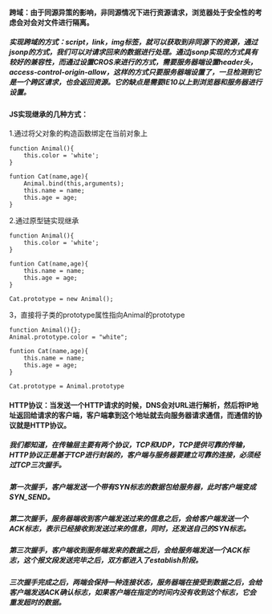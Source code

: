 #### 跨域：由于同源异策的影响，非同源情况下进行资源请求，浏览器处于安全性的考虑会对会对文件进行隔离。
##### 实现跨域的方式：script，link，img标签，就可以获取到非同源下的资源，通过jsonp的方式，我们可以对请求回来的数据进行处理。通过jsonp实现的方式具有较好的兼容性，而通过设置CROS来进行的方式，需要服务器端设置header头，access-control-origin-allow，这样的方式只要服务器端设置了，一旦检测到它是一个跨区请求，也会返回资源。它的缺点是需要IE10以上到浏览器和服务器进行设置。

#### JS实现继承的几种方式：
1.通过将父对象的构造函数绑定在当前对象上
```
function Animal(){
	this.color = 'white';
} 

funtion Cat(name,age){
	Animal.bind(this,arguments);
	this.name = name;
	this.age = age;
}
```
2.通过原型链实现继承
```
function Animal(){
	this.color = 'white';
} 

funtion Cat(name,age){
	this.name = name;
	this.age = age;
}

Cat.prototype = new Animal();
```
3，直接将子类的prototype属性指向Animal的prototype
```
function Animal(){}; 
Animal.prototype.color = "white";

funtion Cat(name,age){
	this.name = name;
	this.age = age;
}

Cat.prototype = Animal.prototype
```

#### HTTP协议：当发送一个HTTP请求的时候，DNS会对URL进行解析，然后将IP地址返回给请求的客户端，客户端拿到这个地址就去向服务器请求通信，而通信的协议就是HTTP协议。

##### 我们都知道，在传输层主要有两个协议，TCP和UDP，TCP提供可靠的传输，HTTP协议正是基于TCP进行封装的，客户端与服务器要建立可靠的连接，必须经过TCP三次握手。
##### 第一次握手，客户端发送一个带有SYN标志的数据包给服务器，此时客户端变成SYN_SEND。
##### 第二次握手，服务器端收到客户端发送过来的信息之后，会给客户端发送一个ACK标志，表示已经接收到发送过来的信息，同时，还发送自己的SYN标志。
##### 第三次握手，客户端收到服务端发来的数据之后，会给服务端发送一个ACK标志，这个报文段发送完毕之后，双方都进入了establish阶段。

##### 三次握手完成之后，两端会保持一种连接状态，服务器端在接受到数据之后，会给客户端发送ACK确认标志，如果客户端在指定的时间内没有收到这个标志，它会重发超时的数据。
